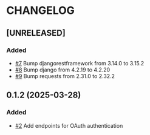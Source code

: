 # CHANGELOG

## [UNRELEASED]

### Added

- [#7](https://github.com/panevo/django-nexus-auth/pull/7) Bump djangorestframework from 3.14.0 to 3.15.2
- [#8](https://github.com/panevo/django-nexus-auth/pull/8) Bump django from 4.2.19 to 4.2.20
- [#9](https://github.com/panevo/django-nexus-auth/pull/6) Bump requests from 2.31.0 to 2.32.2

## 0.1.2 (2025-03-28)

### Added

- [#2](https://github.com/panevo/django-nexus-auth/pull/2) Add endpoints for OAuth authentication
